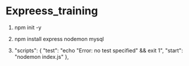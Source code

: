 # Expreess_training
1. npm init -y
2. npm install express nodemon mysql

3.   "scripts": {
    "test": "echo \"Error: no test specified\" && exit 1", 
    "start": "nodemon index.js"
  },

